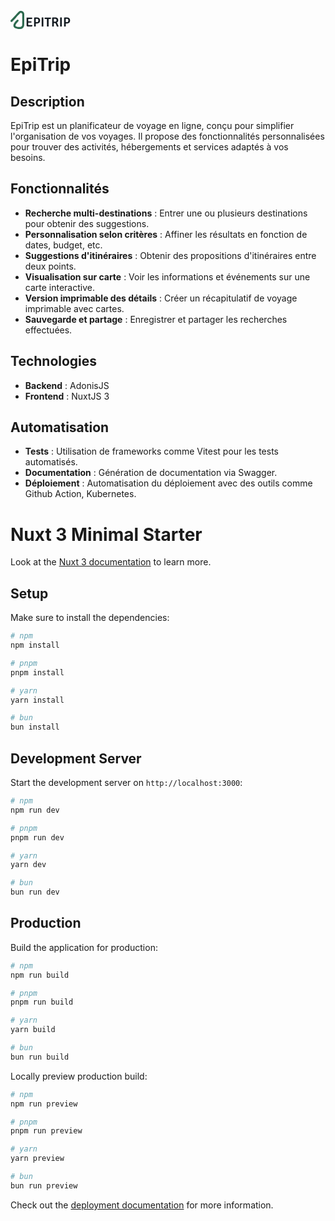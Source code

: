 <svg width="105" height="31" viewBox="0 0 105 31" fill="none" xmlns="http://www.w3.org/2000/svg">
<path d="M25.764 11.7935L25.911 11.657H28.389V13.862C28.389 14.156 28.3925 14.4045 28.3995 14.6075C28.4065 14.8105 28.41 15.0555 28.41 15.3425V22.577C28.41 22.794 28.4065 22.997 28.3995 23.186C28.3925 23.368 28.389 23.578 28.389 23.816V26.0315H27.297C26.821 26.0315 26.4465 25.888 26.1735 25.601C25.9005 25.314 25.764 24.922 25.764 24.425V11.7935ZM33.4185 17.6735C33.4675 17.8415 33.5025 18.0305 33.5235 18.2405C33.5515 18.4435 33.5655 18.6185 33.5655 18.7655C33.5655 18.9195 33.5515 19.098 33.5235 19.301C33.5025 19.504 33.4675 19.693 33.4185 19.868H29.7645C29.5965 19.868 29.3725 19.868 29.0925 19.868C28.8195 19.861 28.536 19.8575 28.242 19.8575C27.955 19.8505 27.703 19.847 27.486 19.847V17.6945C27.703 17.6945 27.955 17.6945 28.242 17.6945C28.536 17.6875 28.8195 17.684 29.0925 17.684C29.3725 17.677 29.5965 17.6735 29.7645 17.6735H33.4185ZM34.5945 11.657C34.6365 11.853 34.661 12.042 34.668 12.224C34.682 12.399 34.689 12.5635 34.689 12.7175C34.689 12.8645 34.6715 13.05 34.6365 13.274C34.6015 13.498 34.5455 13.7115 34.4685 13.9145H29.7645C29.5965 13.9145 29.3725 13.9145 29.0925 13.9145C28.8195 13.9075 28.536 13.904 28.242 13.904C27.955 13.897 27.703 13.89 27.486 13.883V11.657H34.5945ZM35.0565 23.774C35.0565 24.551 34.934 25.1215 34.689 25.4855C34.451 25.8495 33.982 26.0315 33.282 26.0315H27.486V23.8685C27.871 23.8475 28.242 23.8265 28.599 23.8055C28.963 23.7845 29.3795 23.774 29.8485 23.774H35.0565ZM47.3591 16.361C47.3591 17.411 47.1456 18.293 46.7186 19.007C46.2986 19.721 45.7176 20.26 44.9756 20.624C44.2336 20.981 43.3831 21.1595 42.4241 21.1595H39.2951V19.1435C39.5121 19.1295 39.8201 19.119 40.2191 19.112C40.6251 19.098 41.0241 19.0875 41.4161 19.0805C41.8081 19.0735 42.0916 19.07 42.2666 19.07C42.9106 19.07 43.3971 18.9265 43.7261 18.6395C44.0621 18.3455 44.2896 17.9885 44.4086 17.5685C44.5346 17.1415 44.5976 16.739 44.5976 16.361C44.5976 15.969 44.5346 15.5665 44.4086 15.1535C44.2896 14.7335 44.0621 14.38 43.7261 14.093C43.3971 13.806 42.9106 13.6625 42.2666 13.6625C42.0006 13.6625 41.7066 13.6625 41.3846 13.6625C41.0626 13.6555 40.7406 13.6485 40.4186 13.6415V26C40.2086 26.042 39.9811 26.0665 39.7361 26.0735C39.4911 26.0875 39.2706 26.0945 39.0746 26.0945C38.8996 26.0945 38.6861 26.0875 38.4341 26.0735C38.1821 26.0665 37.9511 26.042 37.7411 26V11.7725L37.8776 11.636C38.7106 11.615 39.4876 11.5975 40.2086 11.5835C40.9366 11.5695 41.6751 11.5625 42.4241 11.5625C43.3761 11.5625 44.2231 11.7375 44.9651 12.0875C45.7141 12.4305 46.2986 12.959 46.7186 13.673C47.1456 14.38 47.3591 15.276 47.3591 16.361ZM49.8827 11.657C50.0857 11.615 50.3132 11.5905 50.5652 11.5835C50.8242 11.5695 51.0412 11.5625 51.2162 11.5625C51.4122 11.5625 51.6327 11.5695 51.8777 11.5835C52.1297 11.5905 52.3607 11.615 52.5707 11.657V26C52.3607 26.042 52.1297 26.0665 51.8777 26.0735C51.6327 26.0875 51.4122 26.0945 51.2162 26.0945C51.0412 26.0945 50.8242 26.0875 50.5652 26.0735C50.3132 26.0665 50.0857 26.042 49.8827 26V11.657ZM54.6866 13.904C54.6516 13.708 54.6236 13.512 54.6026 13.316C54.5886 13.12 54.5816 12.945 54.5816 12.791C54.5816 12.63 54.5886 12.4515 54.6026 12.2555C54.6236 12.0525 54.6516 11.853 54.6866 11.657H64.6406C64.7316 11.972 64.7771 12.3185 64.7771 12.6965C64.7771 13.1375 64.6581 13.449 64.4201 13.631C64.1891 13.813 63.8251 13.904 63.3281 13.904H62.2571C62.1101 13.904 61.9001 13.9005 61.6271 13.8935C61.3541 13.8865 61.1441 13.883 60.9971 13.883H58.3091C58.1621 13.883 57.9521 13.8865 57.6791 13.8935C57.4131 13.9005 57.2031 13.904 57.0491 13.904H54.6866ZM58.3091 15.437C58.3091 15.15 58.3091 14.8945 58.3091 14.6705C58.3161 14.4395 58.3196 14.177 58.3196 13.883V12.77H60.9761V13.883C60.9761 14.177 60.9796 14.4395 60.9866 14.6705C60.9936 14.8945 60.9971 15.15 60.9971 15.437V26C60.7731 26.042 60.5421 26.0665 60.3041 26.0735C60.0661 26.0875 59.8491 26.0945 59.6531 26.0945C59.4641 26.0945 59.2471 26.0875 59.0021 26.0735C58.7641 26.0665 58.5331 26.042 58.3091 26V15.437ZM76.4221 15.962C76.4221 16.62 76.2996 17.208 76.0546 17.726C75.8096 18.244 75.4841 18.678 75.0781 19.028C74.6791 19.378 74.2451 19.6335 73.7761 19.7945C74.1471 19.9205 74.4586 20.1515 74.7106 20.4875C74.9626 20.8235 75.1656 21.2085 75.3196 21.6425L76.1281 23.8265C76.2681 24.2115 76.4151 24.523 76.5691 24.761C76.7301 24.992 76.9086 25.188 77.1046 25.349C76.9366 25.594 76.6811 25.79 76.3381 25.937C76.0021 26.084 75.6626 26.1575 75.3196 26.1575C74.8226 26.1575 74.4586 26.0245 74.2276 25.7585C74.0036 25.4925 73.7971 25.097 73.6081 24.572L72.6736 21.989C72.5266 21.555 72.3131 21.1875 72.0331 20.8865C71.7601 20.5855 71.3156 20.435 70.6996 20.435H68.2216V18.377C68.5156 18.363 68.8621 18.3525 69.2611 18.3455C69.6671 18.3315 70.0556 18.321 70.4266 18.314C70.8046 18.3 71.1056 18.293 71.3296 18.293C71.9596 18.293 72.4426 18.181 72.7786 17.957C73.1146 17.726 73.3456 17.432 73.4716 17.075C73.5976 16.718 73.6606 16.347 73.6606 15.962C73.6606 15.556 73.5976 15.178 73.4716 14.828C73.3456 14.478 73.1146 14.191 72.7786 13.967C72.4426 13.743 71.9596 13.631 71.3296 13.631C71.1546 13.631 70.9516 13.631 70.7206 13.631C70.4896 13.631 70.2516 13.631 70.0066 13.631C69.7686 13.624 69.5376 13.617 69.3136 13.61V26C69.0966 26.042 68.8691 26.0665 68.6311 26.0735C68.3931 26.0875 68.1761 26.0945 67.9801 26.0945C67.7981 26.0945 67.5846 26.0875 67.3396 26.0735C67.0946 26.0665 66.8671 26.042 66.6571 26V11.7725L66.7936 11.636C67.6266 11.615 68.4351 11.5975 69.2191 11.5835C70.0031 11.5695 70.7696 11.5625 71.5186 11.5625C72.4916 11.5625 73.3456 11.7235 74.0806 12.0455C74.8156 12.3675 75.3896 12.8575 75.8026 13.5155C76.2156 14.1665 76.4221 14.982 76.4221 15.962ZM79.4344 11.657C79.6374 11.615 79.8649 11.5905 80.1169 11.5835C80.3759 11.5695 80.5929 11.5625 80.7679 11.5625C80.9639 11.5625 81.1844 11.5695 81.4294 11.5835C81.6814 11.5905 81.9124 11.615 82.1224 11.657V26C81.9124 26.042 81.6814 26.0665 81.4294 26.0735C81.1844 26.0875 80.9639 26.0945 80.7679 26.0945C80.5929 26.0945 80.3759 26.0875 80.1169 26.0735C79.8649 26.0665 79.6374 26.042 79.4344 26V11.657ZM95.3473 16.361C95.3473 17.411 95.1338 18.293 94.7068 19.007C94.2868 19.721 93.7058 20.26 92.9638 20.624C92.2218 20.981 91.3713 21.1595 90.4123 21.1595H87.2833V19.1435C87.5003 19.1295 87.8083 19.119 88.2073 19.112C88.6133 19.098 89.0123 19.0875 89.4043 19.0805C89.7963 19.0735 90.0798 19.07 90.2548 19.07C90.8988 19.07 91.3853 18.9265 91.7143 18.6395C92.0503 18.3455 92.2778 17.9885 92.3968 17.5685C92.5228 17.1415 92.5858 16.739 92.5858 16.361C92.5858 15.969 92.5228 15.5665 92.3968 15.1535C92.2778 14.7335 92.0503 14.38 91.7143 14.093C91.3853 13.806 90.8988 13.6625 90.2548 13.6625C89.9888 13.6625 89.6948 13.6625 89.3728 13.6625C89.0508 13.6555 88.7288 13.6485 88.4068 13.6415V26C88.1968 26.042 87.9693 26.0665 87.7243 26.0735C87.4793 26.0875 87.2588 26.0945 87.0628 26.0945C86.8878 26.0945 86.6743 26.0875 86.4223 26.0735C86.1703 26.0665 85.9393 26.042 85.7293 26V11.7725L85.8658 11.636C86.6988 11.615 87.4758 11.5975 88.1968 11.5835C88.9248 11.5695 89.6633 11.5625 90.4123 11.5625C91.3643 11.5625 92.2113 11.7375 92.9533 12.0875C93.7023 12.4305 94.2868 12.959 94.7068 13.673C95.1338 14.38 95.3473 15.276 95.3473 16.361Z" fill="#131A20"/>
<path d="M15.9054 1.02587C15.4314 1.10326 14.3576 1.53859 13.9029 1.83848C13.2354 2.28349 11.91 3.6185 8.79503 7.01406C8.40807 7.43971 7.45035 8.46516 6.67643 9.28744C5.90251 10.1194 4.74163 11.3577 4.10315 12.0445C3.46467 12.7314 2.52629 13.7375 2.01357 14.2695C0.136822 16.214 -0.0566575 16.5139 0.0110603 17.3942C0.0497562 17.8683 0.098126 17.965 0.446389 18.2842C1.14292 18.9421 2.07162 18.8937 2.86488 18.1585C3.11641 17.936 5.66066 15.2273 8.5435 12.1413C15.2476 4.94383 15.6732 4.51817 16.2633 4.37307C17.192 4.14089 18.0917 4.57622 18.5077 5.45655L18.7592 5.98862V14.85C18.7592 22.5601 18.7399 23.7984 18.6044 24.3015C18.3142 25.4236 17.7435 26.0137 16.5536 26.4297C15.9441 26.6426 15.7603 26.6522 13.5836 26.6522C11.6102 26.6522 11.1748 26.6232 10.6815 26.4781C9.38514 26.0815 8.33068 25.443 8.07915 24.9109C7.77926 24.2821 7.9147 23.75 8.72731 22.3667C9.43351 21.1671 10.043 20.4028 11.3973 19.0291C13.0999 17.3072 13.3611 16.659 12.713 15.8077C12.1809 15.1112 11.407 14.908 10.6524 15.2563C10.2364 15.4401 8.40807 17.2394 7.6148 18.2359C6.75382 19.3194 5.84447 20.6931 5.42849 21.525C4.81902 22.7633 4.68359 23.3147 4.68359 24.524C4.69326 25.53 4.71261 25.6268 5.0125 26.2556C5.39946 27.0392 6.45393 28.1614 7.1698 28.558C8.78535 29.448 11.7262 30.0865 14.1641 30.0865C16.7664 30.0865 18.8269 29.3513 20.2684 27.9098C21.052 27.1263 21.5066 26.2846 21.8162 25.056C21.9903 24.3692 22 23.8274 22 14.8983V5.46622L21.7775 4.7697C21.2358 3.04773 20.0652 1.81914 18.3529 1.20968C17.9273 1.05489 16.4375 0.948478 15.9054 1.02587Z" fill="#2D6A4F"/>
</svg>

# EpiTrip

## Description

EpiTrip est un planificateur de voyage en ligne, conçu pour simplifier l'organisation de vos voyages. Il propose des fonctionnalités personnalisées pour trouver des activités, hébergements et services adaptés à vos besoins.

## Fonctionnalités

- **Recherche multi-destinations** : Entrer une ou plusieurs destinations pour obtenir des suggestions.
- **Personnalisation selon critères** : Affiner les résultats en fonction de dates, budget, etc.
- **Suggestions d'itinéraires** : Obtenir des propositions d'itinéraires entre deux points.
- **Visualisation sur carte** : Voir les informations et événements sur une carte interactive.
- **Version imprimable des détails** : Créer un récapitulatif de voyage imprimable avec cartes.
- **Sauvegarde et partage** : Enregistrer et partager les recherches effectuées.

## Technologies

- **Backend** : AdonisJS
- **Frontend** : NuxtJS 3

## Automatisation

- **Tests** : Utilisation de frameworks comme Vitest pour les tests automatisés.
- **Documentation** : Génération de documentation via Swagger.
- **Déploiement** : Automatisation du déploiement avec des outils comme Github Action, Kubernetes.

# Nuxt 3 Minimal Starter

Look at the [Nuxt 3 documentation](https://nuxt.com/docs/getting-started/introduction) to learn more.

## Setup

Make sure to install the dependencies:

```bash
# npm
npm install

# pnpm
pnpm install

# yarn
yarn install

# bun
bun install
```

## Development Server

Start the development server on `http://localhost:3000`:

```bash
# npm
npm run dev

# pnpm
pnpm run dev

# yarn
yarn dev

# bun
bun run dev
```

## Production

Build the application for production:

```bash
# npm
npm run build

# pnpm
pnpm run build

# yarn
yarn build

# bun
bun run build
```

Locally preview production build:

```bash
# npm
npm run preview

# pnpm
pnpm run preview

# yarn
yarn preview

# bun
bun run preview
```

Check out the [deployment documentation](https://nuxt.com/docs/getting-started/deployment) for more information.
